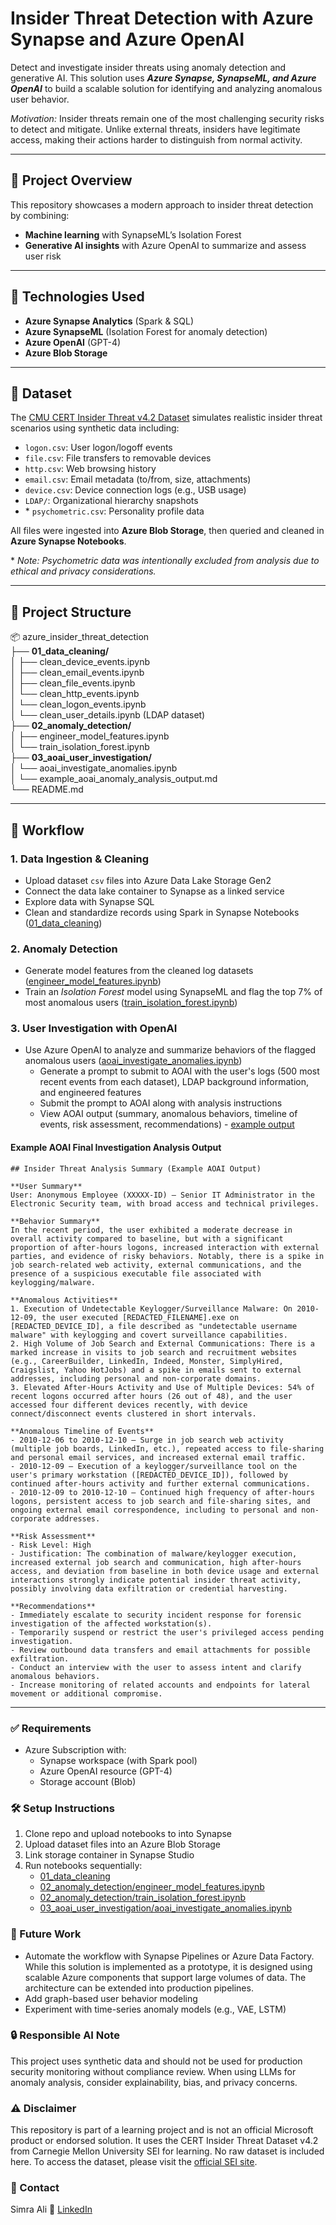 # Insider Threat Detection with Azure Synapse and Azure OpenAI

Detect and investigate insider threats using anomaly detection and generative AI. This solution uses **_Azure Synapse, SynapseML, and Azure OpenAI_** to build a scalable solution for identifying and analyzing anomalous user behavior.

_Motivation:_ Insider threats remain one of the most challenging security risks to detect and mitigate. Unlike external threats, insiders have legitimate access, making their actions harder to distinguish from normal activity. 

---
## 📌 Project Overview
This repository showcases a modern approach to insider threat detection by combining:
- **Machine learning** with SynapseML’s Isolation Forest
- **Generative AI insights** with Azure OpenAI to summarize and assess user risk

---
## 🚀 Technologies Used
- **Azure Synapse Analytics** (Spark & SQL)
- **Azure SynapseML** (Isolation Forest for anomaly detection)
- **Azure OpenAI** (GPT-4)
- **Azure Blob Storage**

---
## 📁 Dataset
The [CMU CERT Insider Threat v4.2 Dataset](https://resources.sei.cmu.edu/library/asset-view.cfm?assetID=508099) simulates realistic insider threat scenarios using synthetic data including:
- `logon.csv`: User logon/logoff events
- `file.csv`: File transfers to removable devices
- `http.csv`: Web browsing history
- `email.csv`: Email metadata (to/from, size, attachments)
- `device.csv`: Device connection logs (e.g., USB usage)
- `LDAP/`: Organizational hierarchy snapshots
- \* `psychometric.csv`: Personality profile data

All files were ingested into **Azure Blob Storage**, then queried and cleaned in **Azure Synapse Notebooks**.

\* _Note: Psychometric data was intentionally excluded from analysis due to ethical and privacy considerations._

---
## 🧱 Project Structure
📦 azure_insider_threat_detection \
├── **01_data_cleaning/** \
│ ├── clean_device_events.ipynb \
│ ├── clean_email_events.ipynb \
│ ├── clean_file_events.ipynb \
│ └── clean_http_events.ipynb \
│ └── clean_logon_events.ipynb \
│ └── clean_user_details.ipynb (LDAP dataset) \
├── **02_anomaly_detection/** \
│ ├── engineer_model_features.ipynb \
│ └── train_isolation_forest.ipynb \
├── **03_aoai_user_investigation/** \
│ └── aoai_investigate_anomalies.ipynb \
│ └── example_aoai_anomaly_analysis_output.md \
└── README.md

---
## 🔄 Workflow
### 1. **Data Ingestion & Cleaning**
- Upload dataset `csv` files into Azure Data Lake Storage Gen2
- Connect the data lake container to Synapse as a linked service
- Explore data with Synapse SQL
- Clean and standardize records using Spark in Synapse Notebooks ([01_data_cleaning](01_data_cleaning))

### 2. **Anomaly Detection**
- Generate model features from the cleaned log datasets ([engineer_model_features.ipynb](02_anomaly_detection/engineer_model_features.ipynb))
- Train an _Isolation Forest_ model using SynapseML and flag the top 7% of most anomalous users ([train_isolation_forest.ipynb](02_anomaly_detection/train_isolation_forest.ipynb))

### 3. **User Investigation with OpenAI**
- Use Azure OpenAI to analyze and summarize behaviors of the flagged anomalous users ([aoai_investigate_anomalies.ipynb](03_aoai_user_investigation/aoai_investigate_anomalies.ipynb))
  - Generate a prompt to submit to AOAI with the user's logs (500 most recent events from each dataset), LDAP background information, and engineered features
  - Submit the prompt to AOAI along with analysis instructions
  - View AOAI output (summary, anomalous behaviors, timeline of events, risk assessment, recommendations) - [example output](03_aoai_user_investigation/example_aoai_anomaly_analysis_output.md)

#### Example AOAI Final Investigation Analysis Output
```
## Insider Threat Analysis Summary (Example AOAI Output)

**User Summary**  
User: Anonymous Employee (XXXXX-ID) — Senior IT Administrator in the Electronic Security team, with broad access and technical privileges.

**Behavior Summary**  
In the recent period, the user exhibited a moderate decrease in overall activity compared to baseline, but with a significant proportion of after-hours logons, increased interaction with external parties, and evidence of risky behaviors. Notably, there is a spike in job search-related web activity, external communications, and the presence of a suspicious executable file associated with keylogging/malware.

**Anomalous Activities**  
1. Execution of Undetectable Keylogger/Surveillance Malware: On 2010-12-09, the user executed [REDACTED_FILENAME].exe on [REDACTED_DEVICE_ID], a file described as "undetectable username malware" with keylogging and covert surveillance capabilities.  
2. High Volume of Job Search and External Communications: There is a marked increase in visits to job search and recruitment websites (e.g., CareerBuilder, LinkedIn, Indeed, Monster, SimplyHired, Craigslist, Yahoo HotJobs) and a spike in emails sent to external addresses, including personal and non-corporate domains.  
3. Elevated After-Hours Activity and Use of Multiple Devices: 54% of recent logons occurred after hours (26 out of 48), and the user accessed four different devices recently, with device connect/disconnect events clustered in short intervals.

**Anomalous Timeline of Events**  
- 2010-12-06 to 2010-12-10 — Surge in job search web activity (multiple job boards, LinkedIn, etc.), repeated access to file-sharing and personal email services, and increased external email traffic.  
- 2010-12-09 — Execution of a keylogger/surveillance tool on the user's primary workstation ([REDACTED_DEVICE_ID]), followed by continued after-hours activity and further external communications.  
- 2010-12-09 to 2010-12-10 — Continued high frequency of after-hours logons, persistent access to job search and file-sharing sites, and ongoing external email correspondence, including to personal and non-corporate addresses.

**Risk Assessment**  
- Risk Level: High  
- Justification: The combination of malware/keylogger execution, increased external job search and communication, high after-hours access, and deviation from baseline in both device usage and external interactions strongly indicate potential insider threat activity, possibly involving data exfiltration or credential harvesting.

**Recommendations**  
- Immediately escalate to security incident response for forensic investigation of the affected workstation(s).  
- Temporarily suspend or restrict the user's privileged access pending investigation.  
- Review outbound data transfers and email attachments for possible exfiltration.  
- Conduct an interview with the user to assess intent and clarify anomalous behaviors.  
- Increase monitoring of related accounts and endpoints for lateral movement or additional compromise.
```
---

### ✅ Requirements
* Azure Subscription with:
  * Synapse workspace (with Spark pool)
  * Azure OpenAI resource (GPT-4)
  * Storage account (Blob)
  
### 🛠️ Setup Instructions
1. Clone repo and upload notebooks to into Synapse
2. Upload dataset files into an Azure Blob Storage
3. Link storage container in Synapse Studio
4. Run notebooks sequentially:
   - [01_data_cleaning](01_data_cleaning)
   - [02_anomaly_detection/engineer_model_features.ipynb](02_anomaly_detection/engineer_model_features.ipynb)
   - [02_anomaly_detection/train_isolation_forest.ipynb](02_anomaly_detection/train_isolation_forest.ipynb)
   - [03_aoai_user_investigation/aoai_investigate_anomalies.ipynb](03_aoai_user_investigation/aoai_investigate_anomalies.ipynb)

### 📌 Future Work
* Automate the workflow with Synapse Pipelines or Azure Data Factory. While this solution is implemented as a prototype, it is designed using scalable Azure components that support large volumes of data. The architecture can be extended into production pipelines.
* Add graph-based user behavior modeling
* Experiment with time-series anomaly models (e.g., VAE, LSTM)

### 🔒 Responsible AI Note
This project uses synthetic data and should not be used for production security monitoring without compliance review. When using LLMs for anomaly analysis, consider explainability, bias, and privacy concerns.

### ⚠️ **Disclaimer**
This repository is part of a learning project and is not an official Microsoft product or endorsed solution. It uses the CERT Insider Threat Dataset v4.2 from Carnegie Mellon University SEI for learning. No raw dataset is included here. To access the dataset, please visit the [official SEI site](https://resources.sei.cmu.edu/library/asset-view.cfm?assetID=508099).

### 📣 Contact
Simra Ali
💼 [LinkedIn](https://www.linkedin.com/in/simra-ali/)
